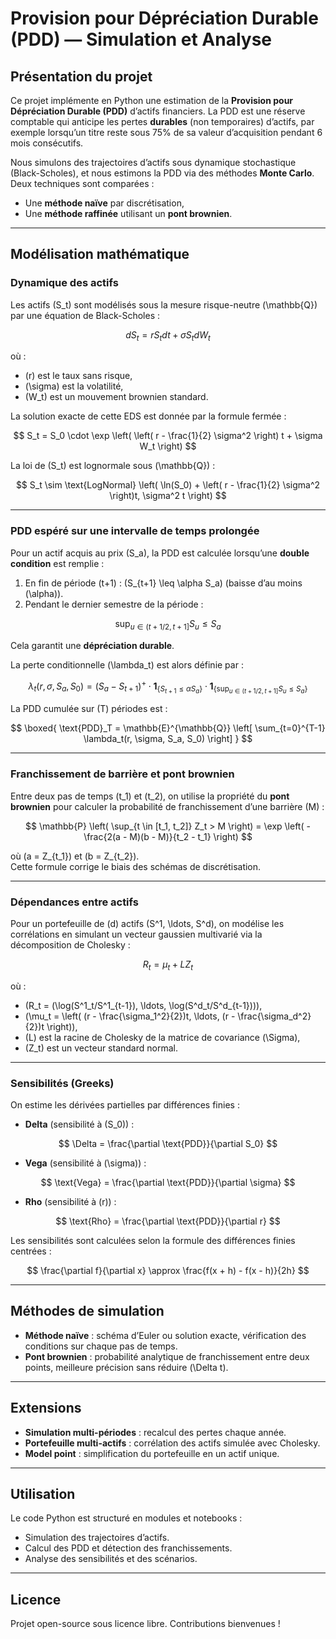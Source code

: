 # Provision pour Dépréciation Durable (PDD) — Simulation et Analyse

## Présentation du projet

Ce projet implémente en Python une estimation de la **Provision pour Dépréciation Durable (PDD)** d’actifs financiers. La PDD est une réserve comptable qui anticipe les pertes **durables** (non temporaires) d’actifs, par exemple lorsqu’un titre reste sous 75% de sa valeur d’acquisition pendant 6 mois consécutifs.

Nous simulons des trajectoires d’actifs sous dynamique stochastique (Black-Scholes), et nous estimons la PDD via des méthodes **Monte Carlo**. Deux techniques sont comparées :  
- Une **méthode naïve** par discrétisation,  
- Une **méthode raffinée** utilisant un **pont brownien**.

---

## Modélisation mathématique

### Dynamique des actifs

Les actifs \(S_t\) sont modélisés sous la mesure risque-neutre \(\mathbb{Q}\) par une équation de Black-Scholes :

$$
dS_t = r S_t dt + \sigma S_t dW_t
$$

où :
- \(r\) est le taux sans risque,
- \(\sigma\) est la volatilité,
- \(W_t\) est un mouvement brownien standard.

La solution exacte de cette EDS est donnée par la formule fermée :

$$
S_t = S_0 \cdot \exp \left( \left( r - \frac{1}{2} \sigma^2 \right) t + \sigma W_t \right)
$$

La loi de \(S_t\) est lognormale sous \(\mathbb{Q}\) :

$$
S_t \sim \text{LogNormal} \left( \ln(S_0) + \left( r - \frac{1}{2} \sigma^2 \right)t, \sigma^2 t \right)
$$

---

### PDD espéré sur une intervalle de temps prolongée

Pour un actif acquis au prix \(S_a\), la PDD est calculée lorsqu’une **double condition** est remplie :  
1. En fin de période \(t+1\) : \(S_{t+1} \leq \alpha S_a\) (baisse d’au moins \(\alpha\)).  
2. Pendant le dernier semestre de la période :  

$$
\sup_{u \in (t + 1/2, t+1]} S_u \leq S_a
$$

Cela garantit une **dépréciation durable**.

La perte conditionnelle \(\lambda_t\) est alors définie par :

$$
\lambda_t(r, \sigma, S_a, S_0) = \left( S_a - S_{t+1} \right)^+ \cdot \mathbf{1}_{ \{ S_{t+1} \leq \alpha S_a \} } \cdot \mathbf{1}_{ \{ \sup_{u \in (t + 1/2, t+1]} S_u \leq S_a \} }
$$

La PDD cumulée sur \(T\) périodes est :

$$
\boxed{
\text{PDD}_T = \mathbb{E}^{\mathbb{Q}} \left[ \sum_{t=0}^{T-1} \lambda_t(r, \sigma, S_a, S_0) \right]
}
$$

---

### Franchissement de barrière et pont brownien

Entre deux pas de temps \(t_1\) et \(t_2\), on utilise la propriété du **pont brownien** pour calculer la probabilité de franchissement d’une barrière \(M\) :

$$
\mathbb{P} \left( \sup_{t \in [t_1, t_2]} Z_t > M \right) = \exp \left( - \frac{2(a - M)(b - M)}{t_2 - t_1} \right)
$$

où \(a = Z_{t_1}\) et \(b = Z_{t_2}\).  
Cette formule corrige le biais des schémas de discrétisation.

---

### Dépendances entre actifs

Pour un portefeuille de \(d\) actifs \(S^1, \ldots, S^d\), on modélise les corrélations en simulant un vecteur gaussien multivarié via la décomposition de Cholesky :

$$
R_t = \mu_t + L Z_t
$$

où :
- \(R_t = (\log(S^1_t/S^1_{t-1}), \ldots, \log(S^d_t/S^d_{t-1}))\),
- \(\mu_t = \left( (r - \frac{\sigma_1^2}{2})t, \ldots, (r - \frac{\sigma_d^2}{2})t \right)\),
- \(L\) est la racine de Cholesky de la matrice de covariance \(\Sigma\),
- \(Z_t\) est un vecteur standard normal.

---

### Sensibilités (Greeks)

On estime les dérivées partielles par différences finies :  

- **Delta** (sensibilité à \(S_0\)) :

$$
\Delta = \frac{\partial \text{PDD}}{\partial S_0}
$$

- **Vega** (sensibilité à \(\sigma\)) :

$$
\text{Vega} = \frac{\partial \text{PDD}}{\partial \sigma}
$$

- **Rho** (sensibilité à \(r\)) :

$$
\text{Rho} = \frac{\partial \text{PDD}}{\partial r}
$$

Les sensibilités sont calculées selon la formule des différences finies centrées :

$$
\frac{\partial f}{\partial x} \approx \frac{f(x + h) - f(x - h)}{2h}
$$

---

## Méthodes de simulation

- **Méthode naïve** : schéma d’Euler ou solution exacte, vérification des conditions sur chaque pas de temps.
- **Pont brownien** : probabilité analytique de franchissement entre deux points, meilleure précision sans réduire \(\Delta t\).

---

## Extensions

- **Simulation multi-périodes** : recalcul des pertes chaque année.
- **Portefeuille multi-actifs** : corrélation des actifs simulée avec Cholesky.
- **Model point** : simplification du portefeuille en un actif unique.

---

## Utilisation

Le code Python est structuré en modules et notebooks :
- Simulation des trajectoires d’actifs.
- Calcul des PDD et détection des franchissements.
- Analyse des sensibilités et des scénarios.

---

## Licence

Projet open-source sous licence libre. Contributions bienvenues !

